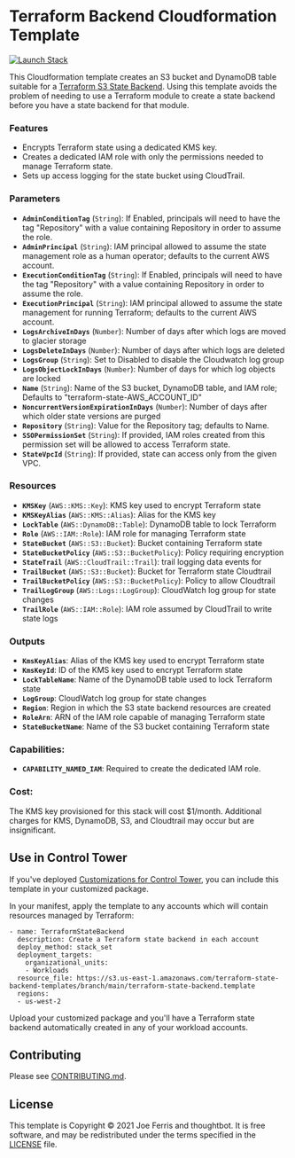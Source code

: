 # Terraform Backend Cloudformation Template

[![Launch Stack][launch-stack-image]][launch-stack-link]

[launch-stack-image]: https://docs.aws.amazon.com/AWSCloudFormation/latest/UserGuide/images/cloudformation-launch-stack-button.png
[launch-stack-link]: https://console.aws.amazon.com/cloudformation/home?region=us-east-1#/stacks/new?stackName=terraform-state-backend&templateURL=https://terraform-state-backend-templates.s3.amazonaws.com/branch/main/terraform-state-backend.template

This Cloudformation template creates an S3 bucket and DynamoDB table suitable
for a [Terraform S3 State Backend]. Using this template avoids the problem of
needing to use a Terraform module to create a state backend before you have a
state backend for that module.

### Features

* Encrypts Terraform state using a dedicated KMS key.
* Creates a dedicated IAM role with only the permissions needed to manage
  Terraform state.
* Sets up access logging for the state bucket using CloudTrail.

### Parameters

* __`AdminConditionTag`__ (`String`): If Enabled, principals will need to have the tag "Repository" with a value containing Repository in order to assume the role.
* __`AdminPrincipal`__ (`String`): IAM principal allowed to assume the state management role as a human operator; defaults to the current AWS account.
* __`ExecutionConditionTag`__ (`String`): If Enabled, principals will need to have the tag "Repository" with a value containing Repository in order to assume the role.
* __`ExecutionPrincipal`__ (`String`): IAM principal allowed to assume the state management for running Terraform; defaults to the current AWS account.
* __`LogsArchiveInDays`__ (`Number`): Number of days after which logs are moved to glacier storage
* __`LogsDeleteInDays`__ (`Number`): Number of days after which logs are deleted
* __`LogsGroup`__ (`String`): Set to Disabled to disable the Cloudwatch log group
* __`LogsObjectLockInDays`__ (`Number`): Number of days for which log objects are locked
* __`Name`__ (`String`): Name of the S3 bucket, DynamoDB table, and IAM role; Defaults to "terraform-state-AWS_ACCOUNT_ID"
* __`NoncurrentVersionExpirationInDays`__ (`Number`): Number of days after which older state versions are purged
* __`Repository`__ (`String`): Value for the Repository tag; defaults to Name.
* __`SSOPermissionSet`__ (`String`): If provided, IAM roles created from this permission set will be allowed to access Terraform state.
* __`StateVpcId`__ (`String`): If provided, state can access only from the given VPC.

### Resources

* __`KMSKey`__ (`AWS::KMS::Key`): KMS key used to encrypt Terraform state
* __`KMSKeyAlias`__ (`AWS::KMS::Alias`): Alias for the KMS key
* __`LockTable`__ (`AWS::DynamoDB::Table`): DynamoDB table to lock Terraform
* __`Role`__ (`AWS::IAM::Role`): IAM role for managing Terraform state
* __`StateBucket`__ (`AWS::S3::Bucket`): Bucket containing Terraform state
* __`StateBucketPolicy`__ (`AWS::S3::BucketPolicy`): Policy requiring encryption
* __`StateTrail`__ (`AWS::CloudTrail::Trail`): trail logging data events for
* __`TrailBucket`__ (`AWS::S3::Bucket`): Bucket for Terraform state Cloudtrail
* __`TrailBucketPolicy`__ (`AWS::S3::BucketPolicy`): Policy to allow Cloudtrail
* __`TrailLogGroup`__ (`AWS::Logs::LogGroup`): CloudWatch log group for state changes
* __`TrailRole`__ (`AWS::IAM::Role`): IAM role assumed by CloudTrail to write state logs

### Outputs

* __`KmsKeyAlias`__: Alias of the KMS key used to encrypt Terraform state
* __`KmsKeyId`__: ID of the KMS key used to encrypt Terraform state
* __`LockTableName`__: Name of the DynamoDB table used to lock Terraform state
* __`LogGroup`__: CloudWatch log group for state changes
* __`Region`__: Region in which the S3 state backend resources are created
* __`RoleArn`__: ARN of the IAM role capable of managing Terraform state
* __`StateBucketName`__: Name of the S3 bucket containing Terraform state

### Capabilities:

* __`CAPABILITY_NAMED_IAM`__: Required to create the dedicated IAM role.

### Cost:

The KMS key provisioned for this stack will cost $1/month. Additional charges
for KMS, DynamoDB, S3, and Cloudtrail may occur but are insignificant.

## Use in Control Tower

If you've deployed [Customizations for Control Tower], you can include this
template in your customized package.

In your manifest, apply the template to any accounts which will contain
resources managed by Terraform:

    - name: TerraformStateBackend
      description: Create a Terraform state backend in each account
      deploy_method: stack_set
      deployment_targets:
        organizational_units:
        - Workloads
      resource_file: https://s3.us-east-1.amazonaws.com/terraform-state-backend-templates/branch/main/terraform-state-backend.template
      regions:
      - us-west-2

Upload your customized package and you'll have a Terraform state backend
automatically created in any of your workload accounts.

[Terraform S3 State Backend]: https://www.terraform.io/docs/language/settings/backends/s3.html
[Customizations for Control Tower]: https://aws.amazon.com/solutions/implementations/customizations-for-aws-control-tower/

## Contributing

Please see [CONTRIBUTING.md](./CONTRIBUTING.md).

## License

This template is Copyright © 2021 Joe Ferris and thoughtbot. It is free
software, and may be redistributed under the terms specified in the [LICENSE]
file.

[LICENSE]: ./LICENSE

<!-- START /templates/footer.md -->
<!-- END /templates/footer.md -->

